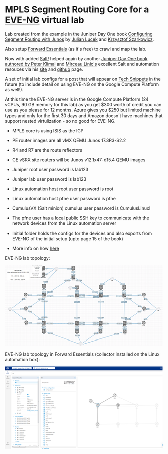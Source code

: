 # MPLS Segment Routing Core for a [EVE-NG](http://www.eve-ng.net/) virtual lab

Lab created from the example in the Juniper Day One book [Configuring Segment Routing with Junos](https://www.juniper.net/uk/en/training/jnbooks/day-one/configuring-segment-routing-junos/index.page) by [Julian Lucek](https://twitter.com/julianlucek?lang=en) and [Krzysztof Szarkowicz](https://www.oreilly.com/pub/au/6140).

Also setup [Forward Essentials](https://www.forwardnetworks.com/network-mapping-software/) (as it's free) to crawl and map the lab.

Now with added [Salt!](https://www.saltstack.com/solutions/netops/) helped again by another [Juniper Day One book authored by Peter Klimai](https://github.com/pklimai/day-one-junos-salt) and [Mirceau Linic's](https://twitter.com/mirceaulinic) excellent Salt and automation resouces via his [site](https://mirceaulinic.net/) and [github](https://github.com/mirceaulinic) page.

A set of initial lab configs for a post that will appear on [Tech Snippets](https://sipart.github.io/) in the future (to include detail on using EVE-NG on the Google Compute Platform as well!).

At this time the EVE-NG server is in the Google Compute Platform (24 vCPUs, 90 GB memory for this lab) as you get $300 worth of credit you can use as you please for 12 months. Azure gives you $250 but limited machine types and only for the first 30 days and Amazon doesn't have machines that support nested virtulization - so no good for EVE-NG.

* MPLS core is using ISIS as the IGP
* PE router images are all vMX QEMU Junos 17.3R3-S2.2
* R4 and R7 are the route reflectors
* CE vSRX site routers will be Junos v12.1x47-d15.4 QEMU images
* Juniper root user password is lab123
* Juniper lab user password is lab123
* Linux automation host root user password is root
* Linux automation host pfne user password is pfne
* CumulusVX (Salt minion) cumulus user password is CumulusLinux!
* The pfne user has a local public SSH key to communicate with the network devices from the Linux automation server
* Initial folder holds the configs for the devices and also exports from EVE-NG of the initial setup (upto page 15 of the book)

* More info on how [here](https://github.com/sipart/spring_lab/blob/master/GCP%20setup%20and%20more.md)

EVE-NG lab topology:

![jdo-spring](/img/SPRING-lab1.png)

EVE-NG lab topology in Forward Essentials (collector installed on the Linux automation box):

![fwd-essentials](/img/springcoreinFWDess.png)
